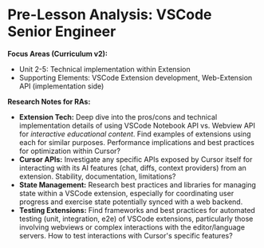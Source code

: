 # Pre-Lesson Analysis: VSCode Senior Engineer

**Focus Areas (Curriculum v2):**
*   Unit 2-5: Technical implementation within Extension
*   Supporting Elements: VSCode Extension development, Web-Extension API (implementation side)

**Research Notes for RAs:**
*   **Extension Tech:** Deep dive into the pros/cons and technical implementation details of using VSCode Notebook API vs. Webview API for *interactive educational content*. Find examples of extensions using each for similar purposes. Performance implications and best practices for optimization within Cursor?
*   **Cursor APIs:** Investigate any specific APIs exposed by Cursor itself for interacting with its AI features (chat, diffs, context providers) from an extension. Stability, documentation, limitations?
*   **State Management:** Research best practices and libraries for managing state within a VSCode extension, especially for coordinating user progress and exercise state potentially synced with a web backend.
*   **Testing Extensions:** Find frameworks and best practices for automated testing (unit, integration, e2e) of VSCode extensions, particularly those involving webviews or complex interactions with the editor/language servers. How to test interactions with Cursor's specific features? 